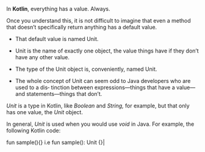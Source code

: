 
In **Kotlin**, everything has a value. Always. 

Once you understand this, it is not difficult to imagine that even a method that doesn’t specifically return anything has a default value. 

- That default value is named Unit. 
- Unit is the name of exactly one object, the value things have if they don’t have any other value. 
- The type of the Unit object is, conveniently, named Unit.

- The whole concept of Unit can seem odd to Java developers who are used to a dis‐ tinction between expressions—things that have a value—and statements—things that don’t.


_Unit_ is a type in Kotlin, like _Boolean_ and _String,_ for example, but that only has one value, the _Unit_ object.

In general, _Unit_ is used when you would use _void_ in Java. For example, the following Kotlin code:



fun sample(){} 
i.e fun sample(): Unit {}|